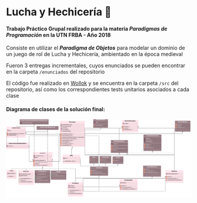 # Lucha y Hechicería :crystal_ball:

#### Trabajo Práctico Grupal realizado para la materia _Paradigmas de Programación_ en la UTN FRBA - Año 2018

Consiste en utilizar el **_Paradigma de Objetos_** para modelar un dominio de un juego de rol de Lucha y Hechicería, ambientado en la época medieval

Fueron 3 entregas incrementales, cuyos enunciados se pueden encontrar en la carpeta `/enunciados` del repositorio

El código fue realizado en [Wollok](https://www.wollok.org/) y se encuentra en la carpeta `/src` del repositorio, así como los correspondientes tests unitarios asociados a cada clase

#### Diagrama de clases de la solución final:

![](/diagrama.png)
